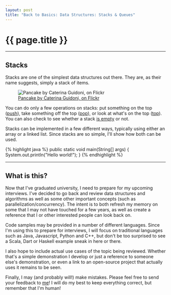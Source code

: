 ```yaml
---
layout: post
title: "Back to Basics: Data Structures: Stacks & Queues"
---
```


# {{ page.title }}
***

## Stacks

Stacks are one of the simplest data structures out there. They are, as their name suggests, simply a stack of items.

<figure>
<img src="https://farm5.staticflickr.com/4152/5092814379_dc34f1aaf5_b.jpg" alt="Pancake by Caterina Guidoni, on Flickr">
<figcaption><a href="https://www.flickr.com/photos/caterina83/5092814379">Pancake by Caterina Guidoni, on Flickr</a></figcaption>
</figure>

 You can do only a few operations on stacks: put something on the top ([push](#stack-push)), take something off the top ([pop](#stack-pop)), or look at what's on the top ([top](#stack-top)). You can also check to see whether a stack [is empty](#stack-is-empty) or not.

Stacks can be implemented in a few different ways, typically using either an array or a linked list. Since stacks are so simple, I'll show how both can be used.

{% highlight java %}
public static void main(String[] args) {
    System.out.println("Hello world!");
}
{% endhighlight %}

***

## What is this?
Now that I've graduated university, I need to prepare for my upcoming interviews. I've decided to go back and review data structures and algorithms as well as some other important concepts (such as parallelization/concurrency). The intent is to both refresh my memory on some that I may not have touched for a few years, as well as create a reference that I or other interested people can look back on.

Code samples may be provided in a number of different languages. Since I'm using this to prepare for interviews, I will focus on traditional languages such as Java, Javascript, Python and C++, but don't be too surprised to see a Scala, Dart or Haskell example sneak in here or there.

I also hope to include actual use cases of the topic being reviewed. Whether that's a simple demonstration I develop or just a reference to someone else's demonstration, or even a link to an open-source project that actually uses it remains to be seen.

Finally, I may (and probably will!) make mistakes. Please feel free to send your feedback to [me](mailto:me@mthjones.com)! I will do my best to keep everything correct, but remember that I'm human!
